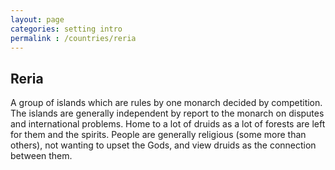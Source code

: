 ```yaml
---
layout: page
categories: setting intro
permalink : /countries/reria
---
```


## Reria

A group of islands which are rules by one monarch decided by competition. The islands are generally independent by report to the monarch on disputes and international problems. Home to a lot of druids as a lot of forests are left for them and the spirits. People are generally religious (some more than others), not wanting to upset the Gods, and view druids as the connection between them.